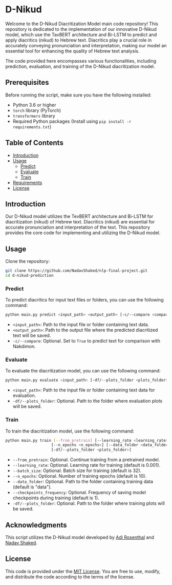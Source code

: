 # D-Nikud

Welcome to the D-Nikud Diacritization Model main code repository! This repository is dedicated to the implementation of our innovative D-Nikud model, which use the TavBERT architecture and Bi-LSTM to predict and apply diacritics (nikud) to Hebrew text. Diacritics play a crucial role in accurately conveying pronunciation and interpretation, making our model an essential tool for enhancing the quality of Hebrew text analysis.

The code provided here encompasses various functionalities, including prediction, evaluation, and training of the D-Nikud diacritization model. 

## Prerequisites

Before running the script, make sure you have the following installed:

- Python 3.6 or higher
- `torch` library (PyTorch)
- `transformers` library
- Required Python packages (Install using `pip install -r requirements.txt`)

## Table of Contents
- [Introduction](#introduction)
- [Usage](#usage)
  - [Predict](#predict)
  - [Evaluate](#evaluate)
  - [Train](#train)
- [Requirements](#requirements)
- [License](#license)

## Introduction

Our D-Nikud model utilizes the TevBERT architecture and Bi-LSTM for diacritization (nikud) of Hebrew text. Diacritics (nikud) are essential for accurate pronunciation and interpretation of the text. This repository provides the core code for implementing and utilizing the D-Nikud model.

## Usage

Clone the repository:

   ```bash
   git clone https://github.com/NadavShaked/nlp-final-project.git
   cd d-nikud-prediction
   ```

### Predict

To predict diacritics for input text files or folders, you can use the following command:

```bash
python main.py predict <input_path> <output_path> [-c/--compare <compare_nakdimon>]
```

- `<input_path>`: Path to the input file or folder containing text data.
- `<output_path>`: Path to the output file where the predicted diacritized text will be saved.
- `-c/--compare`: Optional. Set to `True` to predict text for comparison with Nakdimon.

### Evaluate

To evaluate the diacritization model, you can use the following command:

```bash
python main.py evaluate <input_path> [-df/--plots_folder <plots_folder>]
```

- `<input_path>`: Path to the input file or folder containing text data for evaluation.
- `-df/--plots_folder`: Optional. Path to the folder where evaluation plots will be saved.

### Train

To train the diacritization model, use the following command:

```bash
python main.py train [--from_pretrain] [--learning_rate <learning_rate>] [--batch_size <batch_size>]
                    [--n_epochs <n_epochs>] [--data_folder <data_folder>] [--checkpoints_frequency <checkpoints_frequency>]
                    [-df/--plots_folder <plots_folder>]
```

- `--from_pretrain`: Optional. Continue training from a pretrained model.
- `--learning_rate`: Optional. Learning rate for training (default is 0.001).
- `--batch_size`: Optional. Batch size for training (default is 32).
- `--n_epochs`: Optional. Number of training epochs (default is 10).
- `--data_folder`: Optional. Path to the folder containing training data (default is "data").
- `--checkpoints_frequency`: Optional. Frequency of saving model checkpoints during training (default is 1).
- `-df/--plots_folder`: Optional. Path to the folder where training plots will be saved.

## Acknowledgments

This script utilizes the D-Nikud model developed by [Adi Rosenthal](https://github.com/Adirosenthal) and [Nadav Shaked](https://github.com/NadavShaked).


## License

This code is provided under the [MIT License](https://www.mit.edu/~amini/LICENSE.md). You are free to use, modify, and distribute the code according to the terms of the license.